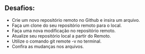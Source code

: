 ## Desafios:
* Crie um novo repositório remoto no Github e insira um arquivo.
* Faça um clone do seu repositório remoto para o local.
* Faça uma nova modificação no repositório remoto.
* Atualize seu repositório local a partir do Remoto.
* Utilize o comando git remote -v no terminal.
* Confira as mudanças nos arquivos.
